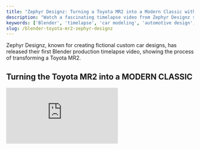 ```yaml
---
title: "Zephyr Designz: Turning a Toyota MR2 into a Modern Classic with Blender"
description: "Watch a fascinating timelapse video from Zephyr Designz showcasing the process of modeling a custom bodykit for a Toyota MR2 in Blender."
keywords: ['Blender', 'timelapse', 'car modeling', 'automotive design', 'Zephyr Designz', 'Toyota MR2', '3D modeling']
slug: /blender-toyota-mr2-zephyr-designz
---
```


Zephyr Designz, known for creating fictional custom car designs, has released their first Blender production timelapse video, showing the process of transforming a Toyota MR2.

## Turning the Toyota MR2 into a MODERN CLASSIC

<div className="video-responsive">
  <iframe 
    src="https://www.youtube.com/embed/lYnCywlGUUw" 
    title="Zephyr Designz: Toyota MR2 Blender Timelapse"
    frameBorder="0" 
    allow="accelerometer; autoplay; clipboard-write; encrypted-media; gyroscope; picture-in-picture; web-share"
    allowFullScreen
    loading="lazy"
  />
</div>

> "Hello everyone! As promised, here is the timelapse video of the modeling for the Toyota MR2 concept body kit. To be honest, I couldn't concentrate during the texturing and rendering, so I wasn't able to record that part. I'll be sure to cover it next time! I'll be adding more videos as we go! I hope you enjoy this series. For this MR2 concept, I've incorporated a fully custom new front and rear bumper, an integrated splitter and diffuser, twin exhausts, side skirts, and a front LED daylight set, all sitting on Vossen HF5 wheels with Yokohama Advan Neova AD08R tires for an authentic stance! Please let me know your thoughts to help me improve in the future."

It's impressive to see that this level of work was done in Blender. Below are a few other incredible designs from the channel.
